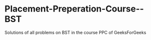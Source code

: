 # Placement-Preperation-Course--BST
Solutions of all problems on BST in the course PPC of GeeksForGeeks
